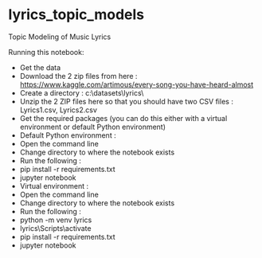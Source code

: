 # lyrics_topic_models
Topic Modeling of Music Lyrics

Running this notebook:

* Get the data
 * Download the 2 zip files from here : https://www.kaggle.com/artimous/every-song-you-have-heard-almost
 * Create a directory : c:\datasets\lyrics\
 * Unzip the 2 ZIP files here so that you should have two CSV files : Lyrics1.csv, Lyrics2.csv
* Get the required packages (you can do this either with a virtual environment or default Python environment)
 * Default Python environment : 
  * Open the command line
  * Change directory to where the notebook exists
  * Run the following : 
   * pip install -r requirements.txt
   * jupyter notebook
 * Virtual environment : 
  * Open the command line
  * Change directory to where the notebook exists
  * Run the following : 
   * python -m venv lyrics
   * lyrics\Scripts\activate
   * pip install -r requirements.txt
   * jupyter notebook